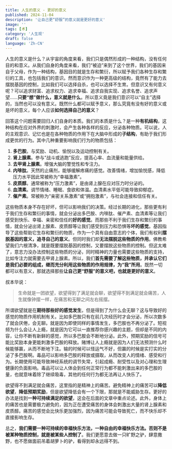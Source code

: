 ```yaml
---
title: 人生的意义 - 更好的意义
published: 2024-11-04
description: '让自己更“舒服”的意义就是更好的意义'
image: ''
tags: [术]
category: '人生观'
draft: false
language: 'Zh-CN'
---
```

人生的意义是什么？从宇宙的角度来看，我们只是偶然形成的一种结构，没有任何目的和意义。从我们自身的角度来看，我们“被迫”来到了这个世界，我们的基因来自于父母，作为一种结构，基因目的就是生存和繁衍，所以赋予我们各种生存和繁衍的工具，也包括我们的意识。然而意识作为一种更高级的结构，竟然有了能力去摆脱基因的控制，比如我们可以选择自杀，也可以选择不生育。但意识又有何意义呢？可以追求财富、追求权力、追求幸福、追求自我实现、追求名誉、追求声望……**只要“想”做什么，意义就是什么**。所以意义竟是我们意识可以“自主”选择的，当然也可以没有意义。既然什么都可以赋予意义，那么究竟有没有好的意义或是坏的意义，每个人应该**如何选择自己的意义**？

回答这个问题需要回归人们自身的本质。我们的本质是什么？是一种**有机结构**，这种结构在应对外界的刺激时，会产生各种各样的反应，分泌各种物质。可以说，人的主观意识、记忆也是在各种物质的作用下在大脑中形成的**子结构**，有助于我们形成更优的行为。其中几种重要影响我们行为的物质包括：

1. **多巴胺**。与奖励、动机、愉悦以及运动控制有关。
2. **肾上腺素**。参与“战斗或逃跑”反应，提高心率、血流量和能量供给。
3. **去甲肾上腺素**。增强大脑的警觉性和专注力。
4. **内啡肽**。天然的止痛剂，能够缓解疼痛的感觉。改善情绪，增加愉悦感，降低压力水平因此常被称为“幸福激素”。
5. **皮质醇**。通常被称为“压力激素”，是由肾上腺在应对压力时分泌的。
6. **血清素**。调节情绪、睡眠、食欲和体温。血清素水平低可能导致抑郁症。
7. **催产素**。常被称为“亲密关系激素”或“拥抱激素”，与社会连接和信任有关。

这些物质本身不存在好坏，但可以影响我们的决策。经过长期的进化，那些更有利于我们生存和繁衍的事情，就会分泌出多巴胺、内啡肽、催产素、血清素等让我们感受到快乐、幸福、亲密和信任的**好的感觉**。而那些不利于我们生存和繁衍的事情，就会分泌出肾上腺素、皮质醇等让我们感受到压力和恐惧等**坏的感觉**。基因指导了这些帮助它生存和繁衍的物质，作为一个具有自由意志的个体，我们有权利**摆脱基因的意义，追寻自己的意义**。但同时我们却**无法摆脱这些物质的作用**。佛教希望我们六根清净，就是既要摆脱基因的控制，又要摆脱这些物质的控制。但这太难了，意志力没办法控制这些物质的分泌，同时精神的力量也需要这些物质的支持，比如专注力就需要去甲肾上腺素。所以，我们**首先需要了解这些物质，并承认它们是我们必要的组成，继而充分利用这些物质的作用规律，为“我”所用**。既然一切都可以有意义，那就选择那些**让自己更“舒服”的意义吧，也就是更好的意义**。

叔本华说：

> 生命就是一团欲望，欲望得到了满足就会聊，欲望得不到满足就会痛苦，人生就像钟摆一样，在痛苦和无聊之间左右摇摆。

所谓欲望就是在**期待那些好的感觉发生**，但是得到了为什么会无聊？这与导致好的感觉的物质作用机制有关。比如多巴胺只有在前几次经历时才会分泌，所以次数多了就会厌倦，会无聊。就是因为即使同样的事情发生，多巴胺也不再分泌了。短视频为什么会让人上瘾，就是因为它可以一直推荐你感兴趣的主题，但却是不同的内容，让你不断有新鲜的感觉，所以多巴胺会不断地分泌。此外，预期奖励的信号可能比奖励本身更能刺激多巴胺的释放。赌博让人上瘾就是因为人们无法预测什么时候能够赢，从而不断地下注。输的时候可以怪运气不好，但赢的时候是实打实的分泌了多巴胺啊。毒品可以影响多巴胺的释放或摄取，从而改变人的情绪、感受和行为。长期使用可能导致神经系统的调节失常，引起成瘾、耐受性以及对心理和生理健康的负面影响。毒品可以让人体会到任何正常行为都不能刺激出来的多巴胺的量，也就意味着除了继续吸毒，其他的任何行为都无法再让人快乐了。

欲望得不到满足就会痛苦，这里指的是精神上的痛苦。避免精神上的痛苦可以**降低欲望**，**降低预期奖励**，但是欲望降低会有一个下限，那就是不能威胁生存。更好的办法是找到**一种可持续满足的欲望**，这会在后面的文章中重点论述。此外，身体上的痛苦也是需要极力避免的，因为正在遭受痛苦的身体会刺激出大量的肾上腺素和皮质醇。痛苦的感觉会比快乐更加强烈，因为痛苦可能会导致死亡，而不快乐却不直接影响生存。

总之，**我们需要一种可持续的幸福快乐方法，一种自由的幸福快乐方法。否则不是被某种物质控制，就是被某些人控制了**。我们更愿意去做一只旷野之驴，肆意撒野，也不愿做面前吊着胡萝卜的驴，看得到却永远得不到。
